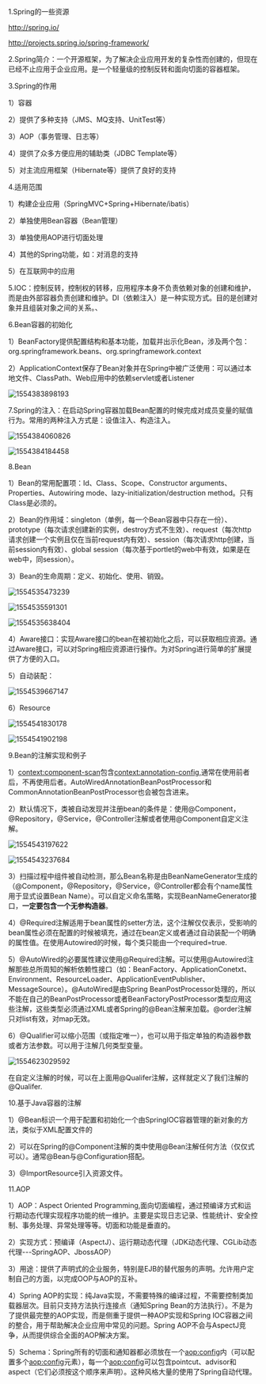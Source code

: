1.Spring的一些资源

http://spring.io/

http://projects.spring.io/spring-framework/

2.Spring简介：一个开源框架，为了解决企业应用开发的复杂性而创建的，但现在已经不止应用于企业应用。是一个轻量级的控制反转和面向切面的容器框架。

3.Spring的作用

1）容器

2）提供了多种支持（JMS、MQ支持、UnitTest等）

3）AOP（事务管理、日志等）

4）提供了众多方便应用的辅助类（JDBC Template等）

5）对主流应用框架（Hibernate等）提供了良好的支持

4.适用范围

1）构建企业应用（SpringMVC+Spring+Hibernate/ibatis）

2）单独使用Bean容器（Bean管理）

3）单独使用AOP进行切面处理

4）其他的Spring功能，如：对消息的支持

5）在互联网中的应用

5.IOC：控制反转，控制权的转移，应用程序本身不负责依赖对象的创建和维护，而是由外部容器负责创建和维护。DI（依赖注入）是一种实现方式。目的是创建对象并且组装对象之间的关系。、

6.Bean容器的初始化

1）BeanFactory提供配置结构和基本功能，加载并出示化Bean，涉及两个包：org.springframework.beans、org.springframework.context

2）ApplicationContext保存了Bean对象并在Spring中被广泛使用：可以通过本地文件、ClassPath、Web应用中的依赖servlet或者Listener

![1554383898193](C:\Users\郭艳艳\AppData\Roaming\Typora\typora-user-images\1554383898193.png)

7.Spring的注入：在启动Spring容器加载Bean配置的时候完成对成员变量的赋值行为。常用的两种注入方式是：设值注入、构造注入。

![1554384060826](C:\Users\郭艳艳\AppData\Roaming\Typora\typora-user-images\1554384060826.png)

![1554384184458](C:\Users\郭艳艳\AppData\Roaming\Typora\typora-user-images\1554384184458.png)

8.Bean

1）Bean的常用配置项：Id、Class、Scope、Constructor arguments、Properties、Autowiring mode、lazy-initialization/destruction method。只有Class是必须的。

2）Bean的作用域：singleton（单例，每一个Bean容器中只存在一份）、prototype（每次请求创建新的实例，destroy方式不生效）、request（每次http请求创建一个实例且仅在当前request内有效）、session（每次请求http创建，当前session内有效）、global session（每次基于portlet的web中有效，如果是在web中，同session）。

3）Bean的生命周期：定义、初始化、使用、销毁。

![1554535473239](C:\Users\郭艳艳\AppData\Roaming\Typora\typora-user-images\1554535473239.png)

![1554535591301](C:\Users\郭艳艳\AppData\Roaming\Typora\typora-user-images\1554535591301.png)

![1554535638404](C:\Users\郭艳艳\AppData\Roaming\Typora\typora-user-images\1554535638404.png)

4）Aware接口：实现Aware接口的bean在被初始化之后，可以获取相应资源。通过Aware接口，可以对Spring相应资源进行操作。为对Spring进行简单的扩展提供了方便的入口。

5）自动装配：

![1554539667147](C:\Users\郭艳艳\AppData\Roaming\Typora\typora-user-images\1554539667147.png)

6）Resource

![1554541830178](C:\Users\郭艳艳\AppData\Roaming\Typora\typora-user-images\1554541830178.png)

![1554541902198](C:\Users\郭艳艳\AppData\Roaming\Typora\typora-user-images\1554541902198.png)

9.Bean的注解实现和例子

1）<context:component-scan>包含<context:annotation-config>,通常在使用前者后，不再使用后者。AutoWiredAnnotationBeanPostProcessor和CommonAnnotationBeanPostProcessor也会被包含进来。

2）默认情况下，类被自动发现并注册bean的条件是：使用@Component，@Repository，@Service，@Controller注解或者使用@Component自定义注解。

![1554543197622](C:\Users\郭艳艳\AppData\Roaming\Typora\typora-user-images\1554543197622.png)

![1554543237684](C:\Users\郭艳艳\AppData\Roaming\Typora\typora-user-images\1554543237684.png)

3）扫描过程中组件被自动检测，那么Bean名称是由BeanNameGenerator生成的（@Component，@Repository，@Service，@Controller都会有个name属性用于显式设置Bean Name）。可以自定义命名策略，实现BeanNameGenerator接口，**一定要包含一个无参构造器**。

4）@Required注解适用于bean属性的setter方法，这个注解仅仅表示，受影响的bean属性必须在配置的时候被填充，通过在bean定义或者通过自动装配一个明确的属性值。在使用Autowired的时候，每个类只能由一个required=true.

5）@AutoWired的必要属性建议使用@Required注解。可以使用@Autowired注解那些总所周知的解析依赖性接口（如：BeanFactory、ApplicationConetxt、Environment、ResourceLoader、ApplicationEventPublisher、MessageSource）。@AutoWired是由Spring BeanPostProcessor处理的，所以不能在自己的BeanPostProcessor或者BeanFactoryPostProcessor类型应用这些注解，这些类型必须通过XML或者Spring的@Bean注解来加载。@order注解只对list有效，对map无效。

6）@Qualifier可以缩小范围（或指定唯一），也可以用于指定单独的构造器参数或者方法参数。可以用于注解几何类型变量。

![1554623029592](C:\Users\郭艳艳\AppData\Roaming\Typora\typora-user-images\1554623029592.png)

在自定义注解的时候，可以在上面用@Qualifer注解，这样就定义了我们注解的@Qualifer.

10.基于Java容器的注解

1）@Bean标识一个用于配置和初始化一个由SpringIOC容器管理的新对象的方法，类似于XML配置文件的<bean/>

2）可以在Spring的@Component注解的类中使用@Bean注解任何方法（仅仅式可以）。通常@Bean与@Configuration搭配。

3）@ImportResource引入资源文件。

11.AOP

1）AOP：Aspect Oriented Programming,面向切面编程，通过预编译方式和运行期动态代理实现程序功能的统一维护。主要是实现日志记录、性能统计、安全控制、事务处理、异常处理等等。切面和功能是垂直的。

2）实现方式：预编译（AspectJ）、运行期动态代理（JDK动态代理、CGLib动态代理---SpringAOP、JbossAOP）

3）用途：提供了声明式的企业服务，特别是EJB的替代服务的声明。允许用户定制自己的方面，以完成OOP与AOP的互补。

4）Spring AOP的实现：纯Java实现，不需要特殊的编译过程，不需要控制类加载器层次。目前只支持方法执行连接点（通知Spring Bean的方法执行）。不是为了提供最完整的AOP实现，而是侧重于提供一种AOP实现和Spring IOC容器之间的整合，用于帮助解决企业应用中常见的问题。Spring AOP不会与AspectJ竞争，从而提供综合全面的AOP解决方案。

5）Schema：Spring所有的切面和通知器都必须放在一个<aop:config>内（可以配置多个<aop:config>元素），每一个<aop:config>可以包含pointcut、advisor和aspect（它们必须按这个顺序来声明）。这种风格大量的使用了Spring自动代理。